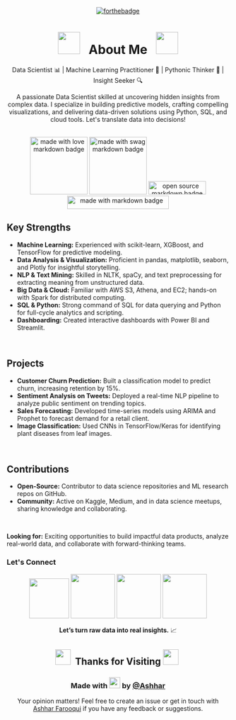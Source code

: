 <!---
ashharfarooqui/ashharfarooqui is a ✨ special ✨ repository because its `README.md` (this file) appears on your GitHub profile.
You can click the Preview link to take a look at your changes.
--->

<div align="center">

[![forthebadge](https://forthebadge.com/images/badges/powered-by-coffee.svg)](https://forthebadge.com)

# <img src="https://user-images.githubusercontent.com/74038190/213844263-a8897a51-32f4-4b3b-b5c2-e1528b89f6f3.png" width="50px" /> &nbsp; About Me &nbsp; <img src="https://user-images.githubusercontent.com/74038190/213844263-a8897a51-32f4-4b3b-b5c2-e1528b89f6f3.png" width="50px" />

<p>Data Scientist 📊 | Machine Learning Practitioner 🤖 | Pythonic Thinker 🐍 | Insight Seeker 🔍</p>

A passionate Data Scientist skilled at uncovering hidden insights from complex data. I specialize in building predictive models, crafting compelling visualizations, and delivering data-driven solutions using Python, SQL, and cloud tools. Let's translate data into decisions!

<br>

<img src="https://forthebadge.com/images/badges/built-with-love.svg" width="130" alt="made with love  markdown badge" >
<img src="https://forthebadge.com/images/badges/built-with-swag.svg" width="130" alt="made with swag markdown badge">
<img src="https://forthebadge.com/images/badges/open-source.svg" width="130" height="30" alt="open source  markdown badge">
<br><img src="https://forthebadge.com/images/badges/made-with-markdown.svg" width="230" height="30" alt="made with markdown badge">
</div>

<h2> 
 Key Strengths 
</h2>
 
* **Machine Learning:** Experienced with scikit-learn, XGBoost, and TensorFlow for predictive modeling.
* **Data Analysis & Visualization:** Proficient in pandas, matplotlib, seaborn, and Plotly for insightful storytelling.
* **NLP & Text Mining:** Skilled in NLTK, spaCy, and text preprocessing for extracting meaning from unstructured data.
* **Big Data & Cloud:** Familiar with AWS S3, Athena, and EC2; hands-on with Spark for distributed computing.
* **SQL & Python:** Strong command of SQL for data querying and Python for full-cycle analytics and scripting.
* **Dashboarding:** Created interactive dashboards with Power BI and Streamlit.

<br>

<h2> 
 Projects 
</h2>

* **Customer Churn Prediction:** Built a classification model to predict churn, increasing retention by 15%.
* **Sentiment Analysis on Tweets:** Deployed a real-time NLP pipeline to analyze public sentiment on trending topics.
* **Sales Forecasting:** Developed time-series models using ARIMA and Prophet to forecast demand for a retail client.
* **Image Classification:** Used CNNs in TensorFlow/Keras for identifying plant diseases from leaf images.

<br>

<h2>
 Contributions
</h2>

* **Open-Source:** Contributor to data science repositories and ML research repos on GitHub.
* **Community:** Active on Kaggle, Medium, and in data science meetups, sharing knowledge and collaborating.

<!-- ### Certifications

* **[Certification 1]:** e.g., IBM Data Science Professional Certificate
* **[Certification 2]:** e.g., AWS Certified Machine Learning - Specialty
-->

<br>

**Looking for:** Exciting opportunities to build impactful data products, analyze real-world data, and collaborate with forward-thinking teams.

### Let's Connect  
<div align="center">

<a href="https://mastodon.social/@ashharfarooqui"><img src="https://cdn.iconscout.com/icon/free/png-512/free-mastodon-logo-icon-download-in-svg-png-gif-file-formats--technology-social-media-company-brand-vol-4-pack-logos-icons-2944983.png?f=webp&w=256" width="90"></a> 
<a href="https://x.com/ashhar_farooqui"><img src="https://user-images.githubusercontent.com/74038190/235294011-b8074c31-9097-4a65-a594-4151b58743a8.gif" width="100"></a>
<a href="https://www.linkedin.com/in/ashhar-farooqui/"><img src="https://user-images.githubusercontent.com/74038190/235294012-0a55e343-37ad-4b0f-924f-c8431d9d2483.gif" width="100"></a>
<a href="https://instagram.com/_ashharfarooqui/"><img src="https://user-images.githubusercontent.com/74038190/235294013-a33e5c43-a01c-43f6-b44d-a406d8b4ab75.gif" width="100"></a>

**Let’s turn raw data into real insights.** 📈
</div>

<div align="center">

## <img src="https://github.com/Anmol-Baranwal/Cool-GIFs-For-GitHub/assets/74038190/7bb1e704-6026-48f9-8435-2f4d40101348" width="35">&nbsp; Thanks for Visiting <img src="https://github.com/Anmol-Baranwal/Cool-GIFs-For-GitHub/assets/74038190/7bb1e704-6026-48f9-8435-2f4d40101348" width="35">&nbsp;

### Made with <img src="https://user-images.githubusercontent.com/74038190/216125640-2783ebd5-e63e-4ed1-b491-627a40b24850.png" width="25" /> by [@Ashhar](https://www.linkedin.com/in/ashhar-farooqui/)

Your opinion matters! Feel free to create an issue or get in touch with [Ashhar Farooqui](https://github.com/ashharfarooqui) if you have any feedback or suggestions.

</div>
